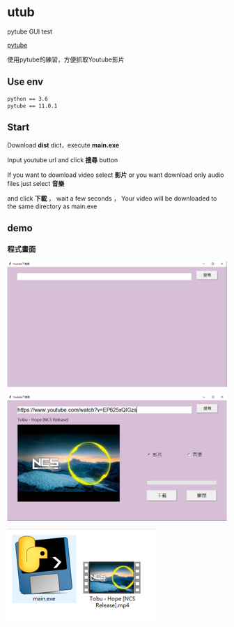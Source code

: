 # utub
pytube GUI test

[pytube](https://github.com/pytube/pytube)

使用pytube的練習，方便抓取Youtube影片

## Use env
```
python == 3.6
pytube == 11.0.1
```

## Start

Download **dist** dict，execute **main.exe**  

Input youtube url and click **搜尋** button

If you want to download video select **影片** or you want download only audio files just select **音樂**

and click **下載** ， wait a few seconds ， Your video will be downloaded to the same directory as main.exe
## demo

### 程式畫面
![](demo/1.png)


![](demo/2.png)


![](demo/3.png)